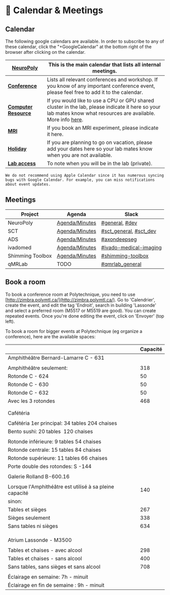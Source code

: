 # <span>📅</span> Calendar & Meetings

## Calendar

The following google calendars are available. In order to subscribe to any of these calendar, click the "+GoogleCalendar" at the bottom right of the browser after clicking on the calendar.

| [**NeuroPoly**](https://calendar.google.com/calendar/embed?src=h4tfirrturtt83oamhht396uv8%40group.calendar.google.com&ctz=America%2FToronto) | This is the main calendar that lists all internal meetings. | 
| --- | --- |
| [**Conference**](https://calendar.google.com/calendar/embed?src=min92rurvg89o5bci90qs5iqc0%40group.calendar.google.com&ctz=America%2FToronto) | Lists all relevant conferences and workshop. If you know of any important conference event, please feel free to add it to the calendar. |
| [**Computer Resource**](https://calendar.google.com/calendar/embed?src=4mg6bgd9pv55thf9486t2miht8%40group.calendar.google.com&ctz=America%2FToronto) | If you would like to use a CPU or GPU shared cluster in the lab, please indicate it here so your lab mates know what resources are available. More info [here](https://intranet.neuro.polymtl.ca/computing-resources/computing-resources-neuropoly#computingprogramming_stations). |
| [**MRI**](https://calendar.google.com/calendar/embed?src=k4moiei5d2lh84iokouk6lt84o%40group.calendar.google.com&ctz=America%2FToronto) | If you book an MRI experiment, please indicate it here. |
| [**Holiday**](https://calendar.google.com/calendar/embed?src=qtrbj6k5msf69q65gtiv0fnogc%40group.calendar.google.com&ctz=America%2FToronto) | If you are planning to go on vacation, please add your dates here so your lab mates know when you are not available. |
| [**Lab access**](https://calendar.google.com/calendar/embed?src=f6jauphqn3nfqdb8ghaomgl7k0%40group.calendar.google.com&ctz=America%2FToronto) | To note when you will be in the lab (private). |

```{warning}
We do not recommend using Apple Calendar since it has numerous syncing bugs with Google Calendar. For example, you can miss notifications about event updates.
```

## Meetings

| Project | Agenda | Slack |
| ------- | ------ | ----- |
| NeuroPoly | [Agenda​/Minutes](https://docs.google.com/document/d/1yCsdUsbBZkHjDcf86_kN2ivh9G86B_VqnJ-dW5ZT4FM/edit#heading=h.vf0bbedsu4ln) | [#general](https://neuropoly.slack.com/archives/C034UD4QW), [#dev](https://neuropoly.slack.com/archives/C01TA54MW72) |
| SCT | ​[Agenda/Minutes](https://docs.google.com/document/d/1ItApJQfajO2lRzOU2yenWbeRg6alfsdut3J4AVVdo78/edit#heading=h.hy6n5q7hqlg0) | [#sct_general](https://neuropoly.slack.com/archives/CB27THD2T), [#sct_dev](https://neuropoly.slack.com/archives/CAW9X21D5) |
| ADS | [Agenda/Minutes](https://docs.google.com/document/d/1C-72TFgG_tn4FDEQCjoecS4SloS__eQtNuYs-xOcKxQ/edit) | [#axondeepseg](https://neuropoly.slack.com/archives/CB0KLDR09) |	
| ivadomed | [Agenda/Minutes](https://docs.google.com/document/d/19mEHKOZKFdprb3UPQYxmfO46mn0bPQfOgE-WPdeF7AQ/edit#) | [#ivado-medical-imaging](https://neuropoly.slack.com/archives/C8JM2P004) |
| Shimming Toolbox | [Agenda/Minutes](https://docs.google.com/document/d/1CKpGLPcQ133hNdVa-Hzk5AINkJiQ13-uBEiDogpE8sg/edit#) | [#shimming-toolbox​](https://neuropoly.slack.com/archives/CQXMSG4UU) |
| qMRLab | TODO | [#qmrlab_general](https://neuropoly.slack.com/archives/C72MGA2RW) |


## Book a room

To book a conference room at Polytechnique, you need to use [http://zimbra.polymtl.ca/](http://zimbra.polymtl.ca/). Go to 'Calendrier', create the event, and edit the tag 'Endroit', search in building 'Lassonde' and select a preferred room (M5517 or M5519 are good). You can create repeated events. Once you're done editing the event, click on 'Envoyer' (top left).

To book a room for bigger events at Polytechnique (eg organize a conference), here are the available spaces:

|                                                         | Capacité |
| ------------------------------------------------------- | -------- |
| Amphithéâtre Bernard-Lamarre C - 631                    |          |
|                                                         |          |
| Amphithéâtre seulement:                                 | 318      |
| Rotonde C - 624                                         | 50       |
| Rotonde C - 630                                         | 50       |
| Rotonde C - 632                                         | 50       |
| Avec les 3 rotondes                                     | 468      |
|                                                         |          |
|                                                         |          |
| Cafétéria                                               |          |
|                                                         |          |
| Cafétéria 1er principal: 34 tables 204 chaises          |          |
| Bento sushi: 20 tables  120 chaises                     |          |
|                                                         |          |
| Rotonde inférieure: 9 tables 54 chaises                 |          |
| Rotonde centrale: 15 tables 84 chaises                  |          |
| Rotonde supérieure: 11 tables 66 chaises                |          |
| Porte double des rotondes: S -144                       |          |
|                                                         |          |
| Galerie Rolland B-600.16                                |          |
|                                                         |          |
| Lorsque l'Amphithéâtre est utilisé à sa pleine capacité | 140      |
| sinon:                                                  |          |
| Tables et sièges                                        | 267      |
| Sièges seulement                                        | 338      |
| Sans tables ni sièges                                   | 634      |
|                                                         |          |
|                                                         |          |
|                                                         |          |
| Atrium Lassonde - M3500                                 |          |
|                                                         |          |
| Tables et chaises - avec alcool                         | 298      |
| Tables et chaises - sans alcool                         | 400      |
| Sans tables, sans sièges et sans alcool                 | 708      |
|                                                         |          |
| Éclairage en semaine: 7h - minuit                       |          |
| Éclairage en fin de semaine : 9h - minuit               |          |

